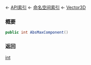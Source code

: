← [API索引](Api-Index) ← [命名空间索引](Namespace-Index) ← [Vector3D](VRageMath.Vector3D)

### 概要

```csharp
public int AbsMaxComponent()
```

### 返回

[int](https://docs.microsoft.com/en-us/dotnet/api/System.Int32?view=netframework-4.6)

